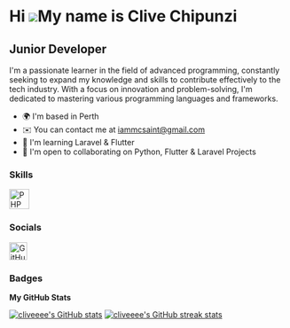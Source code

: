 Hi ![](https://user-images.githubusercontent.com/18350557/176309783-0785949b-9127-417c-8b55-ab5a4333674e.gif)My name is Clive Chipunzi
=========================================

Junior Developer
-----

I'm a passionate learner in the field of advanced programming, constantly seeking to expand my knowledge and skills to contribute effectively to the tech industry. With a focus on innovation and problem-solving, I'm dedicated to mastering various programming languages and frameworks.

* 🌍  I'm based in Perth
* ✉️  You can contact me at [iammcsaint@gmail.com](mailto:iammcsaint@gmail.com)
* 🧠  I'm learning Laravel & Flutter
* 🤝  I'm open to collaborating on Python, Flutter & Laravel Projects

### Skills

<p align="left">
    <a href="https://www.php.net/" target="_blank" rel="noreferrer"><img src="https://raw.githubusercontent.com/danielcranney/readme-generator/main/public/icons/skills/php-colored.svg" width="36" height="36" alt="PHP" /></a>
    <!-- Add other skill icons here -->
</p>

### Socials

<p align="left">
    <a href="https://www.github.com/cliveeee" target="_blank" rel="noreferrer">
        <img src="https://raw.githubusercontent.com/danielcranney/readme-generator/main/public/icons/socials/github.svg" width="32" height="32" alt="GitHub" />
    </a>
    <!-- Add other social icons here -->
</p>

### Badges

**My GitHub Stats**

[![cliveeee's GitHub stats](https://github-readme-stats.vercel.app/api?username=cliveeee&show_icons=true&hide=&count_private=true&title_color=0891b2&text_color=ffffff&icon_color=0891b2&bg_color=1c1917&hide_border=true&show_icons=true)](http://www.github.com/cliveeee)
[![cliveeee's GitHub streak stats](https://github-readme-streak-stats.herokuapp.com/?user=cliveeee&stroke=ffffff&background=1c1917&ring=0891b2&fire=0891b2&currStreakNum=ffffff&currStreakLabel=0891b2&sideNums=ffffff&sideLabels=ffffff&dates=ffffff&hide_border=true)](http://www.github.com/cliveeee)
